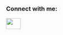 <h3 align="left">Connect with me:</h3>
<p align="left">
<a href="https://www.linkedin.com/in/masa-masri-9b3852221/" target="blank"><img align="center" src="https://cdn.jsdelivr.net/npm/simple-icons@3.0.1/icons/linkedin.svg" alt="" height="30" width="40" /></a>
</p>
